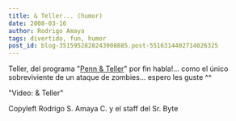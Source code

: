 ```yaml
---
title: & Teller... (humor)
date: 2008-03-16
author: Rodrigo Amaya
tags: divertido, fun, humor
post_id: blog-3515952828243908885.post-5516314402714026325
---
```


Teller, del programa "[Penn & Teller](http://es.wikipedia.org/wiki/Penn_y_Teller)" por fin habla!... como el único sobreviviente de un ataque de zombies... espero les guste ^^

"Video: & Teller"

Copyleft Rodrigo S. Amaya C. y el staff del Sr. Byte